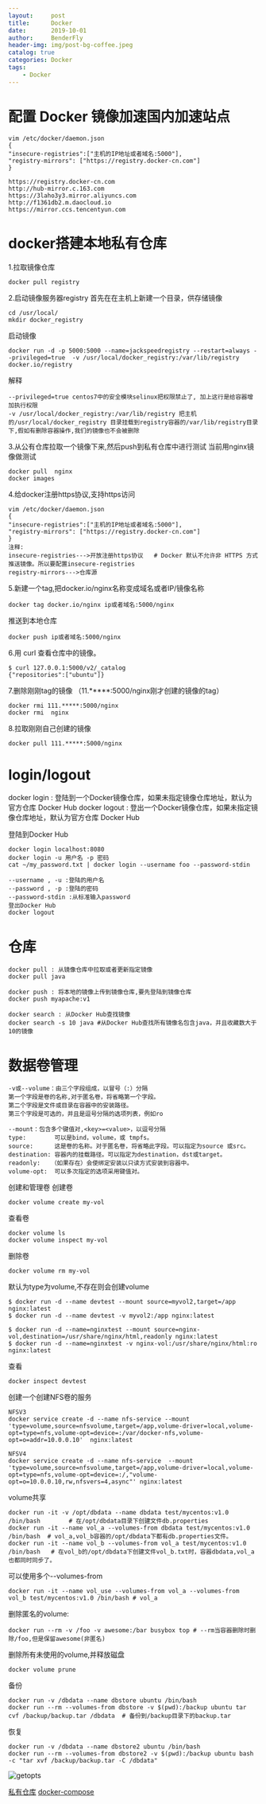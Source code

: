 ```yaml
---
layout:     post
title:      Docker
date:       2019-10-01
author:     BenderFly
header-img: img/post-bg-coffee.jpeg
catalog: true
categories: Docker
tags:
    - Docker
---
```


# 配置 Docker 镜像加速国内加速站点
```
vim /etc/docker/daemon.json
{
"insecure-registries":["主机的IP地址或者域名:5000"],
"registry-mirrors": ["https://registry.docker-cn.com"]
}

https://registry.docker-cn.com
http://hub-mirror.c.163.com
https://3laho3y3.mirror.aliyuncs.com
http://f1361db2.m.daocloud.io
https://mirror.ccs.tencentyun.com
```

# docker搭建本地私有仓库
1.拉取镜像仓库
```
docker pull registry 
```
2.启动镜像服务器registry
首先在在主机上新建一个目录，供存储镜像
```
cd /usr/local/
mkdir docker_registry 
````
启动镜像
```
docker run -d -p 5000:5000 --name=jackspeedregistry --restart=always --privileged=true  -v /usr/local/docker_registry:/var/lib/registry  docker.io/registry
```
解释
```
--privileged=true centos7中的安全模块selinux把权限禁止了, 加上这行是给容器增加执行权限
-v /usr/local/docker_registry:/var/lib/registry 把主机的/usr/local/docker_registry 目录挂载到registry容器的/var/lib/registry目录下,假如有删除容器操作,我们的镜像也不会被删除
```
3.从公有仓库拉取一个镜像下来,然后push到私有仓库中进行测试
当前用nginx镜像做测试
```
docker pull  nginx 
docker images 
```
4.给docker注册https协议,支持https访问
```
vim /etc/docker/daemon.json
{
"insecure-registries":["主机的IP地址或者域名:5000"],
"registry-mirrors": ["https://registry.docker-cn.com"]
}
注释:
insecure-registries--->开放注册https协议   # Docker 默认不允许非 HTTPS 方式推送镜像。所以要配置insecure-registries
registry-mirrors--->仓库源
```
5.新建一个tag,把docker.io/nginx名称变成域名或者IP/镜像名称
```
docker tag docker.io/nginx ip或者域名:5000/nginx
```
推送到本地仓库
```
docker push ip或者域名:5000/nginx 
```
6.用 curl 查看仓库中的镜像。
````
$ curl 127.0.0.1:5000/v2/_catalog
{"repositories":["ubuntu"]}
````
7.删除刚刚tag的镜像 （11.*****:5000/nginx刚才创建的镜像的tag）
```
docker rmi 111.*****:5000/nginx
docker rmi  nginx 
```
8.拉取刚刚自己创建的镜像
```
docker pull 111.*****:5000/nginx
```

# login/logout
docker login : 登陆到一个Docker镜像仓库，如果未指定镜像仓库地址，默认为官方仓库 Docker Hub
docker logout : 登出一个Docker镜像仓库，如果未指定镜像仓库地址，默认为官方仓库 Docker Hub

登陆到Docker Hub
```
docker login localhost:8080
docker login -u 用户名 -p 密码
cat ~/my_password.txt | docker login --username foo --password-stdin

--username , -u	:登陆的用户名
--password , -p :登陆的密码
--password-stdin :从标准输入password
登出Docker Hub
docker logout
```

# 仓库
```
docker pull : 从镜像仓库中拉取或者更新指定镜像
docker pull java

docker push : 将本地的镜像上传到镜像仓库,要先登陆到镜像仓库
docker push myapache:v1

docker search : 从Docker Hub查找镜像
docker search -s 10 java #从Docker Hub查找所有镜像名包含java，并且收藏数大于10的镜像
```

# 数据卷管理
```
-v或--volume：由三个字段组成，以冒号（:）分隔
第一个字段是卷的名称,对于匿名卷，将省略第一个字段。
第二个字段是文件或目录在容器中的安装路径。
第三个字段是可选的，并且是逗号分隔的选项列表，例如ro

--mount：包含多个键值对,<key>=<value>，以逗号分隔
type:        可以是bind，volume，或 tmpfs。
source:      这是卷的名称。对于匿名卷，将省略此字段。可以指定为source 或src。
destination: 容器内的挂载路径。可以指定为destination，dst或target。
readonly:   （如果存在）会使绑定安装以只读方式安装到容器中。
volume-opt:  可以多次指定的选项采用键值对。
```
创建和管理卷
创建卷
```
docker volume create my-vol
```
查看卷
```
docker volume ls
docker volume inspect my-vol
````
删除卷
```
docker volume rm my-vol
```
默认为type为volume,不存在则会创建volume
```
$ docker run -d --name devtest --mount source=myvol2,target=/app  nginx:latest
$ docker run -d --name devtest -v myvol2:/app nginx:latest

$ docker run -d --name=nginxtest --mount source=nginx-vol,destination=/usr/share/nginx/html,readonly nginx:latest
$ docker run -d --name=nginxtest -v nginx-vol:/usr/share/nginx/html:ro nginx:latest
```
查看
```
docker inspect devtest
```
创建一个创建NFS卷的服务
```
NFSV3
docker service create -d --name nfs-service --mount 'type=volume,source=nfsvolume,target=/app,volume-driver=local,volume-opt=type=nfs,volume-opt=device=:/var/docker-nfs,volume-opt=o=addr=10.0.0.10'  nginx:latest

NFSV4
docker service create -d --name nfs-service  --mount 'type=volume,source=nfsvolume,target=/app,volume-driver=local,volume-opt=type=nfs,volume-opt=device=:/,"volume-opt=o=10.0.0.10,rw,nfsvers=4,async"' nginx:latest
```
volume共享
```
docker run -it -v /opt/dbdata --name dbdata test/mycentos:v1.0 /bin/bash        # 在/opt/dbdata目录下创建文件db.properties
docker run -it --name vol_a --volumes-from dbdata test/mycentos:v1.0 /bin/bash  # vol_a,vol_b容器的/opt/dbdata下都有db.properties文件。
docker run -it --name vol_b --volumes-from vol_a test/mycentos:v1.0 /bin/bash   # 在vol_b的/opt/dbdata下创建文件vol_b.txt时，容器dbdata,vol_a也都同时同步了。
```
可以使用多个--volumes-from
```
docker run -it --name vol_use --volumes-from vol_a --volumes-from vol_b test/mycentos:v1.0 /bin/bash # vol_a
```

删除匿名的volume:
```
docker run --rm -v /foo -v awesome:/bar busybox top # --rm当容器删除时删除/foo,但是保留awesome(非匿名)
```
删除所有未使用的volume,并释放磁盘
```
docker volume prune
```
备份
```
docker run -v /dbdata --name dbstore ubuntu /bin/bash
docker run --rm --volumes-from dbstore -v $(pwd):/backup ubuntu tar cvf /backup/backup.tar /dbdata  # 备份到/backup目录下的backup.tar
```
恢复
```
docker run -v /dbdata --name dbstore2 ubuntu /bin/bash
docker run --rm --volumes-from dbstore2 -v $(pwd):/backup ubuntu bash -c "tar xvf /backup/backup.tar -C /dbdata"
```


















![getopts](https://raw.githubusercontent.com/handerfly/handerfly.github.io/master/img/getopt.png)  

[私有仓库](https://docs.docker.com/registry/deploying/)
[docker-compose](https://docs.docker.com/compose/compose-file/#configs)